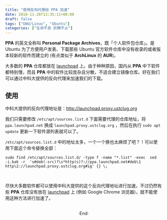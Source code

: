 ```yaml
---
title: "使用反向代理给 PPA 加速"
date: 2018-11-26T13:35:11+08:00
draft: false
tags: ["GNU/Linux", "Ubuntu"]
categories: ["生命不息 折腾不止"]
---
```

<!-- 
![](https://mogeko.github.io/blog-images/r/035/)
{{< spoiler >}}{{< /spoiler >}}
&emsp;&emsp;
 -->

**PPA** 的英文全称叫 **Personal Package Archives**，既「个人软件包仓库」。是 Ubuntu 为了方便用户发表、下载那些 Ubuntu 官方软件仓库中没有收录的或者版本较新的软件而建立的 (有点类似于 **ArchLinux** 的 **AUR**)。

大多数的 **PPA** 仓库都放在 [launchpad](https://launchpad.net) 上。由于种种原因，国内从 **PPA** 中下软件都特别慢，而且 **PPA** 中的软件比较庞杂且分散，不适合建立镜像仓库。好在我们可以通过中科大提供的反向代理来加速我们的下载。

## 使用

中科大提供的反向代理地址是：<http://launchpad.proxy.ustclug.org>

我们只需要修改 `/etc/apt/sources.list.d` 下面需要代理的仓库地址，将 `ppa.launchpad.net` 换成 `launchpad.proxy.ustclug.org` ，然后在执行 `sudo apt update` 更新一下软件源列表就可以了。

 `/etc/apt/sources.list.d` 中的地址太多，一个一个换也太麻烦了吧？！可以使用下面这个命令替换全部：

```shell
sudo find /etc/apt/sources.list.d/ -type f -name "*.list" -exec  sed  -i.bak -r  's#deb(-src)?\s*http(s)?://ppa.launchpad.net#deb\1 http\2://launchpad.proxy.ustclug.org#ig' {} \;
```

<br>

尽快大多数软件都可以使用中科大提供的这个反向代理地址进行加速，不过仍然有些 **PPA** 仓库没有放在 [launchpad](https://launchpad.net) 上 (例如 Google Chrome 浏览器)，就不能使用这种方法进行加速了。

<!-- 
# 搭建反向代理服务

你也可以使用自己的 **VPS**，或者任何**可以翻墙的服务器**来搭建自己的反向代理服务。

**NGINX 配置：**

```conf
#/etc/nginx/sites-available/ppa.launchpad.net 
server {
	listen 80;
	server_name [服务器地址];

	location / {
		proxy_pass http://ppa.launchpad.net; 
		proxy_redirect     off;
		proxy_set_header   Host             $host;
		proxy_set_header   X-Real-IP        $remote_addr;
		proxy_set_header   X-Forwarded-For  $proxy_add_x_forwarded_for;
	}
}
```
 -->

<br>

<center>  ·End·  </center>
